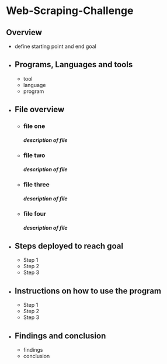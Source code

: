 # Web-Scraping-Challenge

## Overview
  - define starting point and end goal
  

- ## Programs, Languages and tools
  - tool 
  - language
  - program

- ## File overview
  - ### file one
    ##### *description of file*
  - ### file two
    ##### *description of file*
  - ### file three
    ##### *description of file*
  - ### file four
    ##### *description of file*


- ## Steps deployed to reach goal
    - Step 1
    - Step 2
    - Step 3

- ## Instructions on how to use the program
    - Step 1
    - Step 2
    - Step 3

- ## Findings and conclusion
    - findings
    - conclusion

